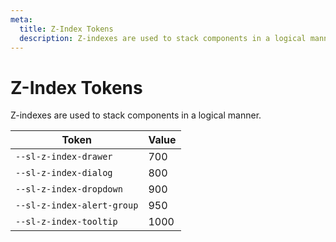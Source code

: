 ```yaml
---
meta:
  title: Z-Index Tokens
  description: Z-indexes are used to stack components in a logical manner.
---
```


# Z-Index Tokens

Z-indexes are used to stack components in a logical manner.

| Token                      | Value |
| -------------------------- | ----- |
| `--sl-z-index-drawer`      | 700   |
| `--sl-z-index-dialog`      | 800   |
| `--sl-z-index-dropdown`    | 900   |
| `--sl-z-index-alert-group` | 950   |
| `--sl-z-index-tooltip`     | 1000  |
